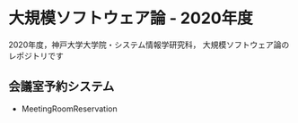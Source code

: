 # 大規模ソフトウェア論 - 2020年度

2020年度，神戸大学大学院・システム情報学研究科，
大規模ソフトウェア論のレポジトリです

## 会議室予約システム

- MeetingRoomReservation







